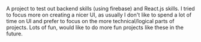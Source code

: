 A project to test out backend skills (using firebase) and React.js skills. I tried to focus more on creating a nicer UI, as usually I don't like to spend a lot of time on UI and prefer to focus on the more technical/logical parts of projects. Lots of fun, would like to do more fun projects like these in the future.
